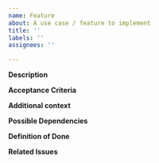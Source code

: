 ```yaml
---
name: Feature
about: A use case / feature to implement
title: ''
labels: ''
assignees: ''

---
```


**Description**
<!-- A clear and concise description of the feature. -->

**Acceptance Criteria**
<!-- A clear and concise description of what you want to happen. -->

**Additional context**
<!-- If frontend, show the design. If backend, show any related code snippets, documentation or pseudo code, etc. -->

**Possible Dependencies**
<!-- If there are any dependencies, please list them here. -->

**Definition of Done**
<!-- A clear and concise description of what you want to happen. -->

**Related Issues**
<!-- If there are any related issues, please link them here. -->
```